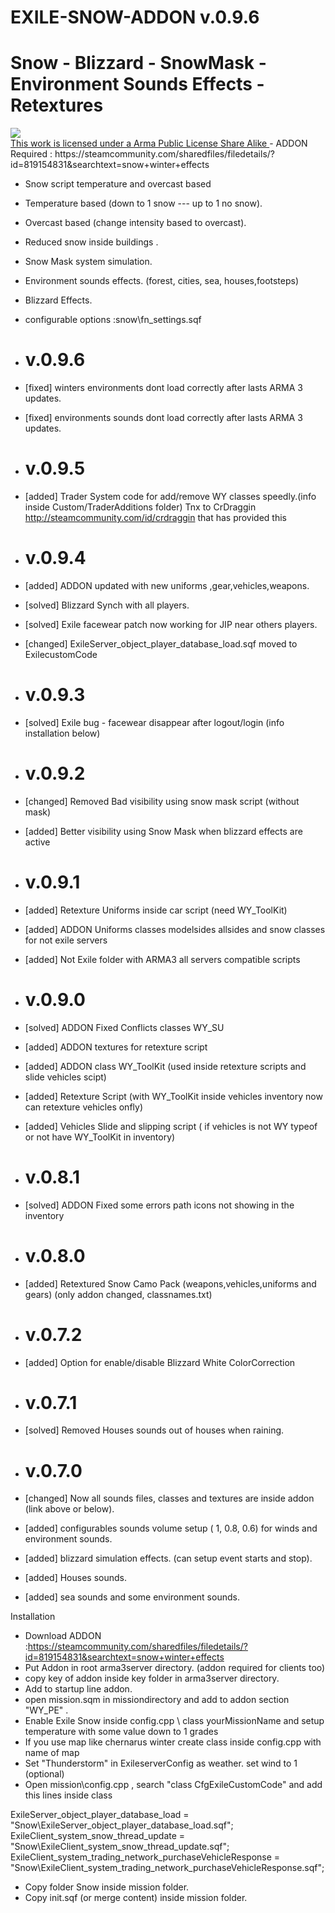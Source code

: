 # EXILE-SNOW-ADDON v.0.9.6
# Snow - Blizzard - SnowMask - Environment Sounds Effects - Retextures
<a rel="license" href="http://www.bistudio.com/licenses/arma-public-license-share-alike" target="_blank" >
 <img src="http://www.bistudio.com/license-icons/small/APL-SA.png" >
 <br>
 This work is licensed under a Arma Public License Share Alike
</a>
- ADDON Required : 
  https://steamcommunity.com/sharedfiles/filedetails/?id=819154831&searchtext=snow+winter+effects

- Snow script temperature and overcast based
- Temperature based (down to 1 snow --- up to 1 no snow).
- Overcast based (change intensity based to overcast).
- Reduced snow inside buildings .
- Snow Mask system simulation.
- Environment sounds effects. (forest, cities, sea, houses,footsteps)
- Blizzard Effects.
- configurable options :snow\fn_settings.sqf

- # v.0.9.6
- [fixed] winters environments dont load correctly after lasts ARMA 3 updates.
- [fixed] environments sounds dont load correctly after lasts ARMA 3 updates.

- # v.0.9.5
- [added] Trader System code for add/remove WY classes speedly.(info inside Custom/TraderAdditions folder)
        Tnx to  CrDraggin http://steamcommunity.com/id/crdraggin	 that has provided this

- # v.0.9.4
- [added] ADDON updated with new uniforms ,gear,vehicles,weapons.
- [solved] Blizzard Synch with all players.
- [solved] Exile facewear patch now working for JIP near others players.
- [changed] ExileServer_object_player_database_load.sqf  moved to ExilecustomCode

- # v.0.9.3
- [solved] Exile bug - facewear disappear after logout/login (info installation below)

- # v.0.9.2
- [changed] Removed Bad visibility using snow mask script (without mask)
- [added] Better visibility using  Snow Mask when blizzard effects are active

- # v.0.9.1
- [added] Retexture Uniforms inside car script (need WY_ToolKit)
- [added] ADDON Uniforms classes modelsides allsides and snow classes for not exile servers
- [added] Not Exile folder with ARMA3 all servers compatible scripts

- # v.0.9.0
- [solved] ADDON Fixed Conflicts classes WY_SU
- [added] ADDON textures for retexture script
- [added] ADDON class WY_ToolKit  (used inside retexture scripts and slide vehicles scipt)
- [added] Retexture Script (with WY_ToolKit inside vehicles inventory now can retexture vehicles onfly)
- [added] Vehicles Slide and slipping  script  ( if vehicles is not WY typeof or not have WY_ToolKit in inventory)

- # v.0.8.1
- [solved] ADDON Fixed some errors path icons not showing in the inventory

- # v.0.8.0
- [added] Retextured Snow Camo Pack (weapons,vehicles,uniforms and gears) (only addon changed, classnames.txt)

- # v.0.7.2
- [added] Option for enable/disable Blizzard White ColorCorrection

- # v.0.7.1
- [solved] Removed Houses sounds out of houses when raining.

- # v.0.7.0
- [changed] Now all sounds files, classes and textures are inside addon (link above or below).
- [added] configurables sounds volume setup ( 1, 0.8, 0.6) for winds and environment sounds.
- [added] blizzard simulation effects. (can setup event starts and stop).
- [added] Houses sounds.
- [added] sea sounds and some environment sounds.

Installation

- Download ADDON :https://steamcommunity.com/sharedfiles/filedetails/?id=819154831&searchtext=snow+winter+effects
- Put Addon in root arma3server directory. (addon required for clients too)
- copy key of addon inside key folder in arma3server directory.
- Add to startup line addon. 
- open mission.sqm in missiondirectory and add to addon section "WY_PE" .
- Enable Exile Snow inside config.cpp \ class yourMissionName and setup temperature with some value down to 1 grades
- If you use map like chernarus winter create class inside config.cpp with name of map
- Set "Thunderstorm"  in  ExileserverConfig as weather. set wind to 1 (optional)
- Open mission\config.cpp , search "class CfgExileCustomCode" and add this lines inside class

ExileServer_object_player_database_load = "Snow\ExileServer_object_player_database_load.sqf";
ExileClient_system_snow_thread_update = "Snow\ExileClient_system_snow_thread_update.sqf";
ExileClient_system_trading_network_purchaseVehicleResponse = "Snow\ExileClient_system_trading_network_purchaseVehicleResponse.sqf";

- Copy folder Snow  inside mission folder.
- Copy init.sqf (or merge content) inside mission folder.




